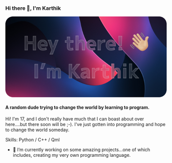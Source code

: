 ### Hi there 👋, I'm Karthik
![alt What's this?](https://github.com/KS-the-visionary/KS-the-visionary/blob/main/Banner.png)
#### A random dude trying to change the world by learning to program.
Hi! I'm 17, and I don't really have much that I can boast about over here....but there soon will be ;-).
I've just gotten into programming and hope to change the world someday.

Skills: Python / C++ / Qml

- 🔭 I’m currently working on some amazing projects...one of which includes, creating my very own programming language.
